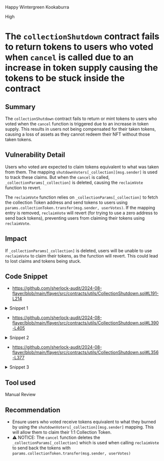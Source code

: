 Happy Wintergreen Kookaburra

High

# The `collectionShutdown` contract fails to return tokens to users who voted when `cancel` is called due to an increase in token supply causing the tokens to be stuck inside the contract

## Summary
The `collectionShutdown` contract fails to return or mint tokens to users who voted when the `cancel` function is triggered due to an increase in token supply. This results in users not being compensated for their taken tokens, causing a loss of assets as they cannot redeem their NFT without those taken tokens.

## Vulnerability Detail
Users who voted are expected to claim tokens equivalent to what was taken from them. The mapping `shutdownVoters[_collection][msg.sender]` is used to track these claims. But when the `cancel` is called, `_collectionParams[_collection]` is deleted, causing the `reclaimVote` function to revert. 

The `reclaimVote` function relies on `_collectionParams[_collection]` to fetch the collection Token address and send tokens to users using `params.collectionToken.transfer(msg.sender, userVotes)`. If the mapping entry is removed, `reclaimVote` will revert (for trying to use a zero address to send back tokens), preventing users from claiming their tokens using `reclaimVote`.

## Impact
If `_collectionParams[_collection]` is deleted, users will be unable to use `reclaimVote` to claim their tokens, as the function will revert. This could lead to lost claims and tokens being stuck.

## Code Snippet
- https://github.com/sherlock-audit/2024-08-flayer/blob/main/flayer/src/contracts/utils/CollectionShutdown.sol#L191-L214
<details>
<summary>Snippet 1</summary>

```solidity
    function _vote(address _collection, CollectionShutdownParams memory params) internal returns (CollectionShutdownParams memory) {
  // Take tokens from the user and hold them in this escrow contract
  uint userVotes = params.collectionToken.balanceOf(msg.sender);
  if (userVotes == 0) revert UserHoldsNoTokens();

  // Pull our tokens in from the user
  params.collectionToken.transferFrom(msg.sender, address(this), userVotes);

  // Register the amount of votes sent as a whole, and store them against the user
  params.shutdownVotes += uint96(userVotes);

  // Register the amount of votes for the collection against the user
  unchecked { shutdownVoters[_collection][msg.sender] += userVotes; }

  emit CollectionShutdownVote(_collection, msg.sender, userVotes);

  // If we can execute, then we need to fire another event
  if (!params.canExecute && params.shutdownVotes >= params.quorumVotes) {
    params.canExecute = true;
    emit CollectionShutdownQuorumReached(_collection);
  }

  return params;
}
```

</details>

- https://github.com/sherlock-audit/2024-08-flayer/blob/main/flayer/src/contracts/utils/CollectionShutdown.sol#L390-L405
<details>
<summary>Snippet 2</summary>

```solidity
    function cancel(address _collection) public whenNotPaused {
        // Ensure that the vote count has reached quorum
        CollectionShutdownParams memory params = _collectionParams[_collection];
        if (!params.canExecute) revert ShutdownNotReachedQuorum();

        // Check if the total supply has surpassed an amount of the initial required
        // total supply. This would indicate that a collection has grown since the
        // initial shutdown was triggered and could result in an unsuspected liquidation.
        if (params.collectionToken.totalSupply() <= MAX_SHUTDOWN_TOKENS * 10 ** locker.collectionToken(_collection).denomination()) {
            revert InsufficientTotalSupplyToCancel();
        }

        // Remove our execution flag
        delete _collectionParams[_collection];
        emit CollectionShutdownCancelled(_collection);
    }
```

</details>

- https://github.com/sherlock-audit/2024-08-flayer/blob/main/flayer/src/contracts/utils/CollectionShutdown.sol#L356-L377
<details>
<summary>Snippet 3</summary>

```solidity
    function reclaimVote(address _collection) public whenNotPaused {
        // If the quorum has passed, then we can no longer reclaim as we are pending
        // an execution.
        CollectionShutdownParams storage params = _collectionParams[_collection];
        if (params.canExecute) revert ShutdownQuorumHasPassed();

        // Get the amount of votes that the user has cast for this collection
        uint userVotes = shutdownVoters[_collection][msg.sender];

        // If the user has not cast a vote, then we can revert early
        if (userVotes == 0) revert NoVotesPlacedYet();

        // We delete the votes that the user has attributed to the collection
        params.shutdownVotes -= uint96(userVotes);
        delete shutdownVoters[_collection][msg.sender];

        // We can now return their tokens
        params.collectionToken.transfer(msg.sender, userVotes);

        // Notify our stalkers that a vote has been reclaimed
        emit CollectionShutdownVoteReclaim(_collection, msg.sender, userVotes);
    }
```

</details>


## Tool used
Manual Review

## Recommendation
- Ensure users who voted receive tokens equivalent to what they burned by using the `shutdownVoters[_collection][msg.sender]` mapping. This will allow them to claim their 1:1 Collection Token.
- ⚠️ NOTICE: The `cancel` function deletes the `_collectionParams[_collection]` which is used when calling `reclaimVote` to send back the tokens with `params.collectionToken.transfer(msg.sender, userVotes)`
